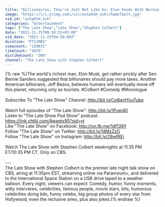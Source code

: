 ```yaml
---
title: "Billionaires, They're Just Not Like Us: Elon Feuds With Bernie, Bezos Would Turn Earth Into A Park"
image: "https:\/\/i.ytimg.com\/vi\/yutpH1H_oik\/hqdefault.jpg"
vid_id: "yutpH1H_oik"
categories: "Entertainment"
tags: ["The Late Show","Late Show","Stephen Colbert"]
date: "2021-11-25T09:58:31+03:00"
vid_date: "2021-11-25T04:50:00Z"
duration: "PT11M8S"
viewcount: "134831"
likeCount: "5076"
dislikeCount: "206"
channel: "The Late Show with Stephen Colbert"
---
```

{% raw %}The world's richest man, Elon Musk, got rather prickly after Sen. Bernie Sanders suggested that billionaires should pay more taxes. Another American billionaire, Jeff Bezos, believes humans will eventually move off this planet, returning only as tourists. #Colbert #Comedy #Monologue<br /><br />Subscribe To &quot;The Late Show&quot; Channel: <a rel="nofollow" target="blank" href="http://bit.ly/ColbertYouTube">http://bit.ly/ColbertYouTube</a><br /><br />Watch full episodes of &quot;The Late Show&quot;: <a rel="nofollow" target="blank" href="http://bit.ly/1Puei40">http://bit.ly/1Puei40</a><br />Listen to &quot;The Late Show Pod Show&quot; podcast: <a rel="nofollow" target="blank" href="https://link.chtbl.com/Awagtx95?sid=yt">https://link.chtbl.com/Awagtx95?sid=yt</a><br />Like &quot;The Late Show&quot; on Facebook: <a rel="nofollow" target="blank" href="http://on.fb.me/1df139Y">http://on.fb.me/1df139Y</a><br />Follow &quot;The Late Show&quot; on Twitter: <a rel="nofollow" target="blank" href="http://bit.ly/1dMzZzG">http://bit.ly/1dMzZzG</a><br />Follow &quot;The Late Show&quot; on Instagram: <a rel="nofollow" target="blank" href="http://bit.ly/29wfREj">http://bit.ly/29wfREj</a><br /><br />Watch The Late Show with Stephen Colbert weeknights at 11:35 PM ET/10:35 PM CT. Only on CBS.<br /><br />---<br />The Late Show with Stephen Colbert is the premier late night talk show on CBS, airing at 11:35pm EST, streaming online via Paramount+, and delivered to the International Space Station on a USB drive taped to a weather balloon. Every night, viewers can expect: Comedy, humor, funny moments, witty interviews, celebrities, famous people, movie stars, bits, humorous celebrities doing bits, funny celebs, big group photos of every star from Hollywood, even the reclusive ones, plus also jokes.{% endraw %}
